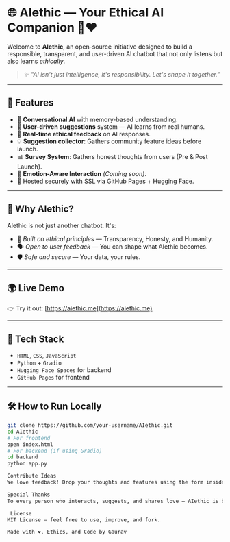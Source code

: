 # 🌐 AIethic — Your Ethical AI Companion 🤖❤️

Welcome to **AIethic**, an open-source initiative designed to build a responsible, transparent, and user-driven AI chatbot that not only listens but also learns *ethically*.

> ✨ *"AI isn't just intelligence, it's responsibility. Let's shape it together."*

---

## 🚀 Features

- 💬 **Conversational AI** with memory-based understanding.
- 🤝 **User-driven suggestions** system — AI learns from real humans.
- 📖 **Real-time ethical feedback** on AI responses.
- 💡 **Suggestion collector**: Gathers community feature ideas before launch.
- 📊 **Survey System**: Gathers honest thoughts from users (Pre & Post Launch).
- 🌈 **Emotion-Aware Interaction** *(Coming soon)*.
- 🔐 Hosted securely with SSL via GitHub Pages + Hugging Face.

---

## 🧠 Why AIethic?

AIethic is not just another chatbot. It's:

- 🧭 *Built on ethical principles* — Transparency, Honesty, and Humanity.
- 🗣️ *Open to user feedback* — You can shape what AIethic becomes.
- 🛡️ *Safe and secure* — Your data, your rules.

---

## 🌍 Live Demo

👉 Try it out: [https://aiethic.me](https://aiethic.me)

---

## 🧰 Tech Stack

- `HTML`, `CSS`, `JavaScript`
- `Python` + `Gradio`
- `Hugging Face Spaces` for backend
- `GitHub Pages` for frontend

---

## 🛠 How to Run Locally

```bash
git clone https://github.com/your-username/AIethic.git
cd AIethic
# For frontend
open index.html
# For backend (if using Gradio)
cd backend
python app.py

Contribute Ideas
We love feedback! Drop your thoughts and features using the form inside the chat or submit issues/PRs here on GitHub. AIethic is your AI too.

Special Thanks
To every person who interacts, suggests, and shares love — AIethic is built with your heart. ❤️

 License
MIT License — feel free to use, improve, and fork.

Made with ❤️, Ethics, and Code by Gaurav
